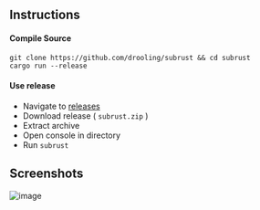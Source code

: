 ## Instructions

#### Compile Source

```
git clone https://github.com/drooling/subrust && cd subrust
cargo run --release
```

#### Use release

- Navigate to [releases](https://github.com/drooling/subrust/releases)
- Download release ( `subrust.zip` )
- Extract archive
- Open console in directory
- Run `subrust`

## Screenshots
![image](https://user-images.githubusercontent.com/97707885/166152320-ca9d1af1-c8eb-439b-b752-51900b579c91.png)
